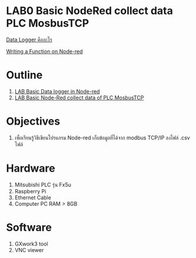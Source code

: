 # **LAB0 Basic NodeRed collect data PLC MosbusTCP**

[Data Logger คืออะไร](https://github.com/Advance-Innovation-Centre-AIC/IIoT_Training_course/blob/main/IoT_PLC/LAB06_Basic_NodeRed_collect_data_PLC_MosbusTCP/doc/Data_logger.md#data-logger)

[Writing a Function on Node-red](https://github.com/Advance-Innovation-Centre-AIC/IIoT_Training_course/blob/main/IoT_PLC/LAB05_Basic_NodeRed_Dashboard/doc/Writing_a_Function_on_Node-red.md#writing-a-function-on-node-red)


# **Outline**
 
1. [LAB Basic Data logger in Node-red](https://github.com/Advance-Innovation-Centre-AIC/IIoT_Training_course/blob/7a7ac1e36c6fac50b52682e8af2367e2f677025c/IoT_PLC/LAB06_Basic_NodeRed_collect_data_PLC_MosbusTCP/LAB_Basic_Data_logger_in_Node-red.md)
2. [LAB Basic Node-Red collect data of PLC MosbusTCP](https://github.com/Advance-Innovation-Centre-AIC/IIoT_Training_course/blob/4c73a9db7f9e6b958d94234e2710c6da62b0d377/IoT_PLC/LAB06_Basic_NodeRed_collect_data_PLC_MosbusTCP/LAB06_Basic_NodeRed_collect_data_PLC_MosbusTCP.md)


# **Objectives**
1. เพื่อเรียนรู้วิธีเขียนโปรแกรม Node-red เก็บข้อมูลที่ได้จาก modbus TCP/IP ลงไฟล์ .csv ไฟล์

# **Hardware**
1. Mitsubishi PLC รุ่น Fx5u 
2. Raspberry Pi 
3. Ethernet Cable
4. Computer PC RAM > 8GB

# **Software**
1. GXwork3 tool
2. VNC viewer
